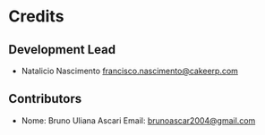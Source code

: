 # Credits

## Development Lead

- Natalicio Nascimento <francisco.nascimento@cakeerp.com>

## Contributors

- Nome: Bruno Uliana Ascari  Email: brunoascar2004@gmail.com

